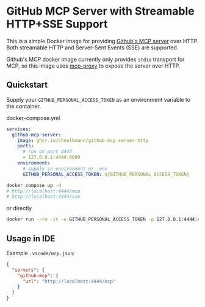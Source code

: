 # GitHub MCP Server with Streamable HTTP+SSE Support

This is a simple Docker image for providing [Github's MCP server](https://github.com/github/github-mcp-server) over HTTP. Both streamable HTTP and Server-Sent Events (SSE) are supported.

Github's MCP docker image currently only provides `stdio` transport for MCP, so this image uses [mcp-proxy](https://github.com/sparfenyuk/mcp-proxy) to expose the server over HTTP.

## Quickstart
Supply your `GITHUB_PERSONAL_ACCESS_TOKEN` as an environment variable to the container. 

docker-compose.yml
```yaml
services:
  github-mcp-server:
    image: ghcr.io/chvolkmann/github-mcp-server-http
    ports:
      # run on port 4444
      - 127.0.0.1:4444:8000
    environment:
      # supply in environment or .env
      GITHUB_PERSONAL_ACCESS_TOKEN: ${GITHUB_PERSONAL_ACCESS_TOKEN}
```

```bash
docker compose up -d
# http://localhost:4444/mcp
# http://localhost:4444/sse
```

or directly
```bash
docker run --rm -it -e GITHUB_PERSONAL_ACCESS_TOKEN -p 127.0.0.1:4444:4444 ghcr.io/chvolkmann/github-mcp-server-http
```

## Usage in IDE
Example `.vscode/mcp.json`:
```json
{
  "servers": {
    "github-mcp": {
      "url": "http://localhost:4444/mcp"
    }
  }
}
```

